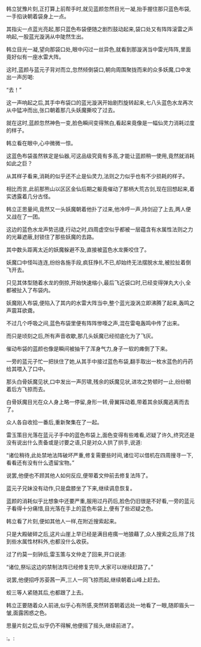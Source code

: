 
韩立犹豫片刻,正打算上前帮手时,就见蓝颜忽然目光一凝,抬手握住那只蓝色布袋,一手掐诀朝着袋身上一点。

其指尖一点蓝光亮起,那只蓝色布袋便随之剧烈鼓动起来,袋口处又有阵阵滚雷之声响起,一股蓝光漩涡从中陡然生出。

韩立目光一凝,望向那袋口处,眼中闪过一丝异色,就看到那漩涡当中雷光阵阵,里面竟好似有一座水雷大阵。

这时,蓝颜与蓝元子背对而立,忽然倾倒袋口,朝向周围聚拢而来的众多妖魔,口中发出一声厉喝:

“去！”

这一声响起之后,其手中布袋口的蓝光漩涡开始剧烈旋转起来,七八头蓝色水龙再次从中猛冲而出,张口朝着那几头妖魔撕咬了过去。

就在这时,蓝颜忽然神色一变,脸色瞬间变得煞白,看起来竟像是一幅仙灵力消耗过度的样子。

韩立看在眼中,心中微微一惊。

这蓝色布袋虽然铁定是仙器,可这品级究竟有多高,才能让蓝颜稍一使用,竟然就消耗如此之巨？

从其样子看来,消耗的似乎还不止是仙灵力,法则之力似乎也有不少损耗的样子。

相比而言,此前那熊山以区区金仙后期之躯竟催动了那柄大荒古剑,现在回想起来,着实透露着几分古怪。

韩立正思量间,竟然又一头妖魔朝着他扑了过来,他冷哼一声,持剑迎了上去,两人便又战在了一团。

这边的蓝色水龙声势迅捷,行动之时,四周虚空似乎都被一层蕴含有水属性法则之力的光幕遮蔽,封锁住了那些妖魔的去路。

其中数头距离太近的妖魔躲避不及,直接被蓝色水龙撕咬住了。

妖魔口中怪叫连连,纷纷各施手段,疯狂挣扎不已,却始终无法摆脱水龙,被拉扯着倒飞开去。

只见其体型随着水龙的倒掠,开始快速缩小,最后飞近袋口时,已经变得弹丸大小,全都被扯入了布袋内。

妖魔刚入布袋,便陷入了其内的水雷大阵当中,整个蓝光漩涡立即沸腾了起来,轰鸣之声震耳欲聋。

不过几个呼吸之间,蓝色布袋里便有阵阵惨嚎之声,混在雷电轰鸣中传了出来。

而只是顷刻之后,所有声音收歇,那几头妖魔已经彻底化为了飞灰。

催动布袋的蓝颜也像是瞬间被抽干了浑身气力,身子一软的瘫倒了下来。

一旁的蓝元子忙一把扶住了她,从其手中接过蓝色布袋,翻手取出一枚水蓝色的丹药给其喂入了口中。

那头白骨妖魔见状,口中发出一声厉啸,残余的妖魔见状,进攻之势顿时一止,纷纷朝着后方飞掠而去。

白骨妖魔目光在众人身上略一停留,身形一转,骨翼挥动着,带着其余妖魔逃离而去了。

众人各自收拾一番后,重新聚集在了一起。

雷玉策目光落在蓝元子手中的蓝色布袋上,面色变得有些难看,迟疑了许久,终究还是没有说出什么责备或是讨要之语,只是对众人拱了拱手,说道:

“诸位稍待,此处禁地法阵破坏严重,修复需要些时间,诸位可以借机在四周搜寻一下,看看还有没有什么遗留宝物。”

说罢,他便也不顾其他人如何反应,便带着文仲前去修复法阵了。

蓝元子兄妹没有动作,只是盘膝坐了下来,继续调息恢复。

蓝颜的消耗似乎比想象中还要严重,服用过丹药后,脸色仍旧很是不好看,一旁的蓝元子看得十分痛惜,目光落在手上的蓝色布袋上,便有了些迟疑之色。

韩立看了片刻,便如其他人一样,在附近搜索起来。

只是大殿破碎之后,这片山崖上早已经是满目疮痍一地狼藉了,众人搜索之后,除了找到些水属性材料外,也都没什么收获。

过了约莫一刻钟后,雷玉策与文仲走了回来,开口说道:

“诸位,祭坛这边的禁制法阵已经修复完毕,大家可以继续赶路了。”

说罢,他便招呼苏荌茜一声,三人一同飞掠而起,继续朝着山峰上赶去。

蛟三等人紧随其后,也都跟了上去。

韩立正要随着众人前进,似乎心有所感,突然转首朝着远处一地看了一眼,随即眉头一皱,面露困惑之色。

思量片刻之后,似乎仍不得解,他便摇了摇头,继续前进了。

:。: